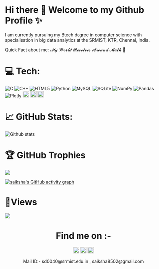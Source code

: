 # Hi there 👋 Welcome to my Github Profile ✨

I am currently pursuing my Btech degree in computer science with specialisation in big data analytics at the SRMIST, KTR, Chennai, India. 

Quick Fact about me: 𝓜𝔂 𝓦𝓸𝓻𝓵𝓭 𝓡𝓮𝓿𝓸𝓵𝓿𝓮𝓼 𝓐𝓻𝓸𝓾𝓷𝓭 𝓜𝓪𝓽𝓱 🌟

# 💻 Tech:
![C](https://img.shields.io/badge/c-%2300599C.svg?style=for-the-badge&logo=c&logoColor=white) ![C++](https://img.shields.io/badge/c++-%2300599C.svg?style=for-the-badge&logo=c%2B%2B&logoColor=white) ![HTML5](https://img.shields.io/badge/html5-%23E34F26.svg?style=for-the-badge&logo=html5&logoColor=white) ![Python](https://img.shields.io/badge/python-3670A0?style=for-the-badge&logo=python&logoColor=ffdd54) ![MySQL](https://img.shields.io/badge/mysql-%2300f.svg?style=for-the-badge&logo=mysql&logoColor=white) ![SQLite](https://img.shields.io/badge/sqlite-%2307405e.svg?style=for-the-badge&logo=sqlite&logoColor=white) ![NumPy](https://img.shields.io/badge/numpy-%23013243.svg?style=for-the-badge&logo=numpy&logoColor=white) ![Pandas](https://img.shields.io/badge/pandas-%23150458.svg?style=for-the-badge&logo=pandas&logoColor=white) ![Plotly](https://img.shields.io/badge/Plotly-%233F4F75.svg?style=for-the-badge&logo=plotly&logoColor=white) 
<img src="https://img.shields.io/badge/Github-%23121011?style=plastic&logo=github&logoColor=white" height=20>
<img src="https://img.shields.io/badge/Visual_Studio_Code-0078D4?style=plastic&logo=visual%20studio%20code&logoColor=white" height=20>
<img src="https://img.shields.io/badge/PowerBI-F2C811?style=plastic&logo=Power%20BI&logoColor=black" height=20>

# 📈 GitHub Stats:
![Github stats](https://github-readme-stats.vercel.app/api?username=saiksha8502&theme=highcontrast&show_icons=true&count_private=true)

# 🏆 GitHub Trophies
![](https://github-profile-trophy.vercel.app/?username=saiksha8502&theme=radical&no-frame=true&no-bg=false&margin-w=4)

[![saiksha's GitHub activity graph](https://activity-graph.herokuapp.com/graph?username=saiksha8502&theme=xcode)](https://github.com/saiksha8502)

# 👀Views  
![](https://komarev.com/ghpvc/?username=saiksha8502&label=PROFILE+VIEWS)

<h1 align="center"> Find me on :-</h1>
<p align="center">
  <a href="https://www.instagram.com/_saiksha_/">
    <img src="https://img.shields.io/badge/Instagram-%23E4405F.svg?&style=plastic&logo=instagram&logoColor=white" height=20></a>
  <a href="https://www.facebook.com/SaikshaDesai">
    <img src="https://img.shields.io/badge/Facebook-%234267B2.svg?&style=plastic&logo=facebook&logoColor=white" height=20></a>
  <a href="https://www.hackerrank.com/sd0040">
    <img src="https://img.shields.io/badge/-Hackerrank-2EC866?&style=plastic&logo=HackerRank&logoColor=white" height=20></a>
</p>
<p align="center">
Mail ID:- sd0040@srmist.edu.in , saiksha8502@gmail.com
</p>
